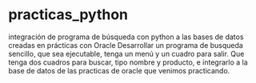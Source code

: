 # practicas_python
integración de programa de búsqueda con python a las bases de datos creadas en prácticas con Oracle
Desarrollar un programa de busqueda sencillo, que sea ejecutable, tenga un menú y un cuadro para salir. Que tenga dos cuadros para buscar, tipo nombre y producto, e integrarlo a la base de datos de las practicas de oracle que venimos practicando.
